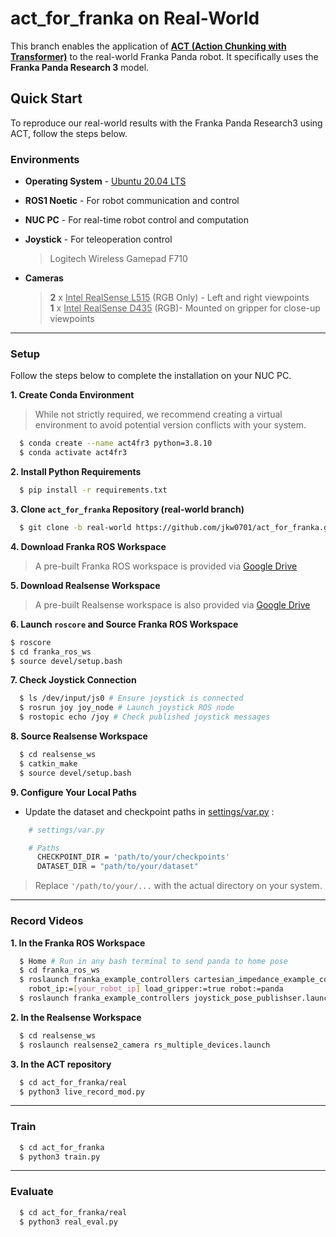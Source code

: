 # act_for_franka on Real-World 

This branch enables the application of **[ACT (Action Chunking with Transformer)](https://tonyzhaozh.github.io/aloha/)** to the real-world Franka Panda robot. It specifically uses the **Franka Panda Research 3** model.

## Quick Start

To reproduce our real-world results with the Franka Panda Research3 using ACT, follow the steps below. 

### Environments

* **Operating System** - [Ubuntu 20.04 LTS](https://releases.ubuntu.com/focal/)
* **ROS1 Noetic** - For robot communication and control
* **NUC PC** - For real-time robot control and computation
* **Joystick** - For teleoperation control
  > Logitech Wireless Gamepad F710

  
* **Cameras**
  > **2** x <ins>Intel RealSense L515</ins> (RGB Only) - Left and right viewpoints\
  > **1** x <ins>Intel RealSense D435</ins> (RGB)- Mounted on gripper for close-up viewpoints


---


### Setup 


Follow the steps below to complete the installation on your NUC PC.


**1. Create Conda Environment**
> While not strictly required, we recommend creating a virtual environment to avoid potential version conflicts with your system.
```bash
  $ conda create --name act4fr3 python=3.8.10
  $ conda activate act4fr3
```


**2. Install Python Requirements**

```bash
  $ pip install -r requirements.txt
```


**3. Clone `act_for_franka` Repository (real-world branch)**

```bash
  $ git clone -b real-world https://github.com/jkw0701/act_for_franka.git
```


**4. Download Franka ROS Workspace** 

> A pre-built Franka ROS workspace is provided via [Google Drive](https://drive.google.com/file/d/19SXBxrk2MRcsHXWO2sJT7QOOudFGGgxg/view?usp=sharing)


**5.  Download Realsense Workspace**

> A pre-built Realsense workspace is also provided via [Google Drive](https://drive.google.com/file/d/1KLahQyssJ2mv-CsWITaOr2sm_1KAxmn1/view?usp=sharing)


**6. Launch `roscore` and Source Franka ROS Workspace**
```bash
$ roscore
$ cd franka_ros_ws
$ source devel/setup.bash
```


**7. Check Joystick Connection**
```bash
  $ ls /dev/input/js0 # Ensure joystick is connected 
  $ rosrun joy joy_node # Launch joystick ROS node
  $ rostopic echo /joy # Check published joystick messages 
```


**8. Source Realsense Workspace**
```bash
  $ cd realsense_ws
  $ catkin_make
  $ source devel/setup.bash
```

**9. Configure Your Local Paths**
- Update the dataset and checkpoint paths in [settings/var.py](https://github.com/jkw0701/act_for_franka/blob/sim/settings/var.py) :
```bash
    # settings/var.py

    # Paths
      CHECKPOINT_DIR = 'path/to/your/checkpoints'
      DATASET_DIR = "path/to/your/dataset"
```

> Replace `'/path/to/your/...` with the actual directory on your system.

---


### Record Videos

**1. In the Franka ROS Workspace**
```bash
  $ Home # Run in any bash terminal to send panda to home pose 
  $ cd franka_ros_ws
  $ roslaunch franka_example_controllers cartesian_impedance_example_controller.launch \
    robot_ip:=[your_robot_ip] load_gripper:=true robot:=panda 
  $ roslaunch franka_example_controllers joystick_pose_publishser.launch 
```


**2. In the Realsense Workspace**
```bash
  $ cd realsense_ws
  $ roslaunch realsense2_camera rs_multiple_devices.launch
```


**3. In the ACT repository**
```bash
  $ cd act_for_franka/real
  $ python3 live_record_mod.py
```

---


### Train 


```bash
  $ cd act_for_franka
  $ python3 train.py
```


---


### Evaluate 


```bash
  $ cd act_for_franka/real
  $ python3 real_eval.py
```
